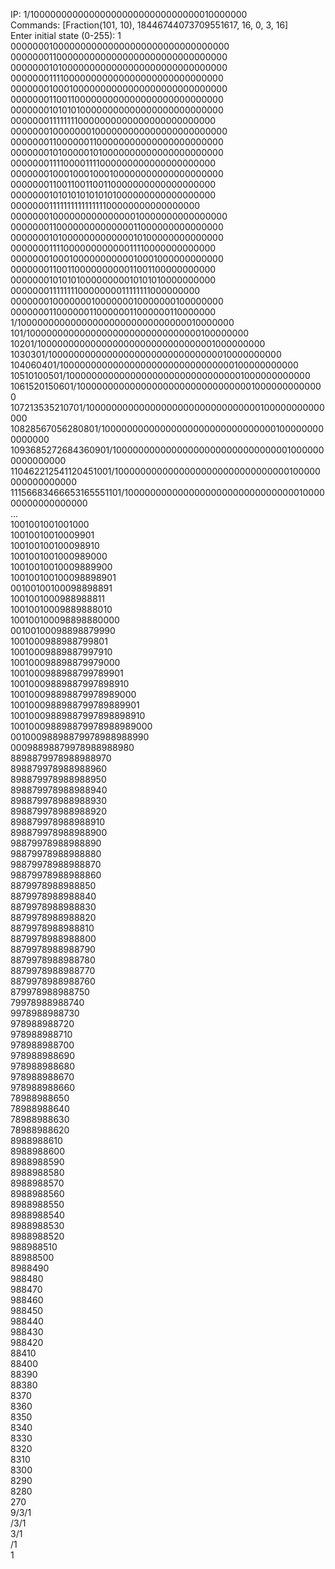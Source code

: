 IP: 1/1000000000000000000000000000000010000000<br>
Commands: [Fraction(101, 10), 18446744073709551617, 16, 0, 3, 16]<br>
Enter initial state (0-255): 1<br>
0000000100000000000000000000000000000000<br>
0000000110000000000000000000000000000000<br>
0000000101000000000000000000000000000000<br>
0000000111100000000000000000000000000000<br>
0000000100010000000000000000000000000000<br>
0000000110011000000000000000000000000000<br>
0000000101010100000000000000000000000000<br>
0000000111111110000000000000000000000000<br>
0000000100000001000000000000000000000000<br>
0000000110000001100000000000000000000000<br>
0000000101000001010000000000000000000000<br>
0000000111100001111000000000000000000000<br>
0000000100010001000100000000000000000000<br>
0000000110011001100110000000000000000000<br>
0000000101010101010101000000000000000000<br>
0000000111111111111111100000000000000000<br>
0000000100000000000000010000000000000000<br>
0000000110000000000000011000000000000000<br>
0000000101000000000000010100000000000000<br>
0000000111100000000000011110000000000000<br>
0000000100010000000000010001000000000000<br>
0000000110011000000000011001100000000000<br>
0000000101010100000000010101010000000000<br>
0000000111111110000000011111111000000000<br>
0000000100000001000000010000000100000000<br>
0000000110000001100000011000000110000000<br>
1/1000000000000000000000000000000010000000<br>
101/10000000000000000000000000000000100000000<br>
10201/100000000000000000000000000000001000000000<br>
1030301/1000000000000000000000000000000010000000000<br>
104060401/10000000000000000000000000000000100000000000<br>
10510100501/100000000000000000000000000000001000000000000<br>
1061520150601/1000000000000000000000000000000010000000000000<br>
107213535210701/10000000000000000000000000000000100000000000000<br>
10828567056280801/100000000000000000000000000000001000000000000000<br>
1093685272684360901/1000000000000000000000000000000010000000000000000<br>
110462212541120451001/10000000000000000000000000000000100000000000000000<br>
11156683466653165551101/100000000000000000000000000000001000000000000000000<br>
...<br>
1001001001001000<br>
10010010010009901<br>
100100100100098910<br>
1001001001000989000<br>
10010010010009889900<br>
100100100100098898901<br>
00100100100098898891<br>
1001001000988988811<br>
10010010009889888010<br>
100100100098898880000<br>
00100100098898879990<br>
1001000988988799801<br>
10010009889887997910<br>
100100098898879979000<br>
1001000988988799789901<br>
10010009889887997898910<br>
100100098898879978989000<br>
1001000988988799789889901<br>
10010009889887997898898910<br>
100100098898879978988989000<br>
00100098898879978988988990<br>
00098898879978988988980<br>
8898879978988988970<br>
898879978988988960<br>
898879978988988950<br>
898879978988988940<br>
898879978988988930<br>
898879978988988920<br>
898879978988988910<br>
898879978988988900<br>
98879978988988890<br>
98879978988988880<br>
98879978988988870<br>
98879978988988860<br>
8879978988988850<br>
8879978988988840<br>
8879978988988830<br>
8879978988988820<br>
8879978988988810<br>
8879978988988800<br>
8879978988988790<br>
8879978988988780<br>
8879978988988770<br>
8879978988988760<br>
879978988988750<br>
79978988988740<br>
9978988988730<br>
978988988720<br>
978988988710<br>
978988988700<br>
978988988690<br>
978988988680<br>
978988988670<br>
978988988660<br>
78988988650<br>
78988988640<br>
78988988630<br>
78988988620<br>
8988988610<br>
8988988600<br>
8988988590<br>
8988988580<br>
8988988570<br>
8988988560<br>
8988988550<br>
8988988540<br>
8988988530<br>
8988988520<br>
988988510<br>
88988500<br>
8988490<br>
988480<br>
988470<br>
988460<br>
988450<br>
988440<br>
988430<br>
988420<br>
88410<br>
88400<br>
88390<br>
88380<br>
8370<br>
8360<br>
8350<br>
8340<br>
8330<br>
8320<br>
8310<br>
8300<br>
8290<br>
8280<br>
270<br>
9/3/1<br>
/3/1<br>
3/1<br>
/1<br>
1<br>
